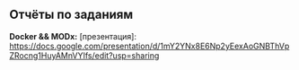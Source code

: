 ## Отчёты по заданиям
**Docker && MODx:** [презентация]: https://docs.google.com/presentation/d/1mY2YNx8E6Np2yEexAoGNBThVpZRocng1HuyAMnVYIfs/edit?usp=sharing
